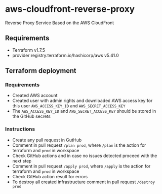 # aws-cloudfront-reverse-proxy
Reverse Proxy Service Based on the AWS CloudFront

## Requirements
- Terraform v1.7.5
- provider registry.terraform.io/hashicorp/aws v5.41.0

## Terraform deployment
### Requirements
- Created AWS account
- Created user with admin rights and downloaded AWS access key for this user `AWS_ACCESS_KEY_ID` and `AWS_SECRET_ACCESS_KEY`
- The `AWS_ACCESS_KEY_ID` and `AWS_SECRET_ACCESS_KEY` should be stored in the GitHub secrets

### Instructions
- Create any pull request in GutHub
- Comment in pull request `/plan prod`, where `/plan` is the action for terraform and `prod` in workspace
- Check GitHub actions and in case no issues detected proceed with the next step
- Comment in pull request `/apply prod`, where `/apply` is the action for terraform and `prod` in workspace
- Check GitHub action result for errors
- To destroy all created infrastructure comment in pull request `/destroy prod`

